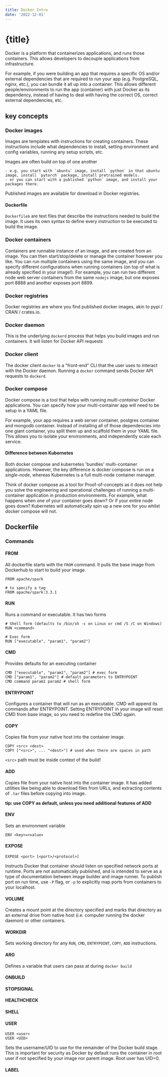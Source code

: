 ```yaml
---
title: Docker Intro
date: '2022-12-01'
---
```


# {title}

<script>
</script>

Docker is a platform that containerizes applications, and runs those containers. This allows developers to decouple applications from infrastructure.

For example, if you were building an app that requires a specific OS and/or external dependencies that are required to run your app (e.g. PostgreSQL, nginx, etc.), you can bundle it all up into a container.
This allows different people/environments to run the app (container) with just Docker as its dependency, instead of having to deal with having the correct OS, correct external dependencies, etc.

## key concepts

### Docker images

Images are templates with instructions for creating containers.
These instructions include what dependencies to install, setting environment and config variables, running any setup scripts, etc.

Images are often build on top of one another

    - e.g. you start with `ubuntu` image, install `python` in that ubuntu image, install `pytorch` package, install pretrained models.
    - or you can start with a published `python` image, and install your packages there.

Published images are available for download in Docker registries.

#### Dockerfile

`Dockerfile`s are text files that describe the instructions needed to build the image. It uses its own syntax to define every instruction to be executed to build the image.

### Docker containers

Containers are runnable instance of an image, and are created from an image. You can then start/stop/delete or manage the container however you like.
You can run multiple containers using the same image, and you can specify different configurations when running containers (on top of what is already specified in your image!).
For example, you can run two different node web server containers from the same `nodejs` image, but one exposes port 8888 and another exposes port 8899.

### Docker registries

Docker registries are where you find published docker images, akin to pypi / CRAN / crates.io.

### Docker daemon

This is the underlying `dockerd` process that helps you build images and run containers. It will listen for Docker API requests

### Docker client

The docker client `docker` is a "front-end" CLI that the user uses to interact with the Docker daemon. Running a `docker` command sends Docker API requests to `dockerd`.

### Docker compose

Docker compose is a tool that helps with running _multi-container_ Docker applications. You can specify how your multi-container app will need to be setup in a YAML file.

For example, your app requires a web server container, postgres container and mongodb container. Instead of installing all of those dependencies into one giant container, you split them up and scaffold them in your YAML file. This allows you to isolate your environments, and independently scale each service.

#### Difference between Kubernetes

Both docker compose and kubernetes 'bundles' multi-container applications. However, the key difference is docker compose is run on a _single-node_, whereas Kubernetes is a full multi-node container manager.

Think of docker compose as a tool for Proof-of-concepts as it does not help you solve the engineering and operational challenges of running a multi-container application in production environments. For example, what happens when one of your container goes down? Or if your entire node goes down? Kubernetes will automatically spin up a new one for you whilst docker compose will not.

## Dockerfile

### Commands

#### FROM

All dockerfile starts with the `FROM` command. It pulls the base image from Dockerhub to start to build your image.

```{dockerfile}
FROM apache/spark

# to specify a tag
FROM apache/spark:3.3.1
```

#### RUN

Runs a command or executable. It has two forms

```{dockerfile}
# Shell form (defaults to /bin/sh -c on Linux or cmd /S /C on Windows)
RUN <command>

# Exec form
RUN ["executable", "param1", "param2"]
```

#### CMD

Provides defaults for an executing container

```
CMD ["executable", "param1", "param2"] # exec form
CMD ["param1", "param2"] # default parameters to ENTRYPOINT
CMD command param1 param2 # shell form
```

#### ENTRYPOINT

Configures a container that will run as an executable.
CMD will append its commands after ENTRYPOINT.
Setting ENTRYPOINT in your image will reset CMD from base image, so you need to redefine the CMD again.

#### COPY

Copies file from your native host into the container image.

```
COPY <src> <dest>
COPY ["<src>", ... "<dest>"] # used when there are spaces in path
```

`<src>` path must be inside context of the build!

#### ADD

Copies file from your native host into the container image.
It has added utilities like being able to download files from URLs, and extracting contents of `.tar` files before copying into image.

**tip: use COPY as default, unless you need additional features of ADD**

#### ENV

Sets an environment variable

```
ENV <key>=<value>
```

#### EXPOSE

```
EXPOSE <port> [<port>/<protocol>]
```

Instructs Docker that container should listen on specified network ports at runtime.
Ports are not automatically published, and is intended to serve as a type of documentation between image builder and image runner.
To publish port on run time, use `-P` flag, or `-p` to explicitly map ports from containers to your localhost.

#### VOLUME

Creates a mount point at the directory specified and marks that directory as an external drive from native host (i.e. computer running the docker daemon) or other containers.

#### WORKDIR

Sets working directory for any `RUN`, `CMD`, `ENTRYPOINT`, `COPY`, `ADD` instructions.

#### ARG

Defines a variable that users can pass at during `docker build`

#### ONBUILD

#### STOPSIGNAL

#### HEALTHCHECK

#### SHELL

#### USER

```
USER <user>
USER <UID>
```

Sets the username/UID to use for the remainder of the Docker build stage.
This is important for security as Docker by default runs the container in root user if not specified by your image nor parent image.
Root user has UID=0.

#### LABEL

```

```
